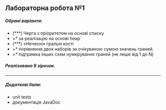 ## Лабораторна робота №1

##### Обрані варіанти:

- (\*\*\*) Черга з пріоритетом на основі списку
 - +\* за реалізацію на основі heap
- (\*\*\*) «Нечесні» гральні кості
 - +\* порівняння двох наборів за очікуваною сумою значень граней.
 - +\* підтримка інших схем нумерування граней (не лише від 1 до N)

##### Реалiзовано 9 зiрочок.

------------

##### Додаткові бали:
- unit tests
- документація JavaDoc
